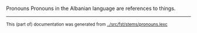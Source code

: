 Pronouns
Pronouns in the Albanian language are references to things.


* * *
<small>This (part of) documentation was generated from [../src/fst/stems/pronouns.lexc](http://github.com/giellalt/lang-sqi/blob/main/../src/fst/stems/pronouns.lexc)</small>